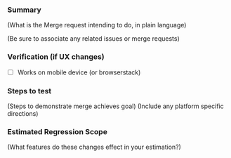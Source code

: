 ### Summary

(What is the Merge request intending to do, in plain language)

(Be sure to associate any related issues or merge requests)

### Verification (if UX changes)

- [ ] Works on mobile device (or browserstack)

### Steps to test

(Steps to demonstrate merge achieves goal)
(Include any platform specific directions)

### Estimated Regression Scope

(What features do these changes effect in your estimation?)
